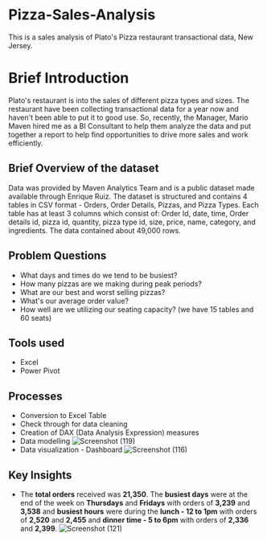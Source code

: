 # Pizza-Sales-Analysis
This is a sales analysis of Plato's Pizza restaurant transactional data, New Jersey.
# Brief Introduction
Plato's restaurant is into the sales of different pizza types and sizes. The restaurant have been collecting transactional data for a year now and haven't been able to put it to good use. So, recently, the Manager, Mario Maven hired me as a BI Consultant to help them analyze the data and put together a report to help find opportunities to drive more sales and work efficiently. 
## Brief Overview of the dataset
Data was provided by Maven Analytics Team and is a public dataset made available through Enrique Ruiz. The dataset is structured and contains 4 tables in CSV format - Orders, Order Details, Pizzas, and Pizza Types. Each table has at least 3 columns which consist of: Order Id, date, time, Order details id, pizza id, quantity, pizza type id, size, price, name, category, and ingredients. The data contained about 49,000 rows.
## Problem Questions
* What days and times do we tend to be busiest?
* How many pizzas are we making during peak periods?
* What are our best and worst selling pizzas?
* What's our average order value?
* How well are we utilizing our seating capacity? (we have 15 tables and 60 seats)
## Tools used
* Excel
* Power Pivot
## Processes
* Conversion to Excel Table
* Check through for data cleaning
* Creation of DAX (Data Analysis Expression) measures
* Data modelling
![Screenshot (119)](https://github.com/SamadTechGuy/Pizza-Sales-Analysis-Report/assets/97789215/d4026580-f1f8-4717-a5c7-51c85eeb78a5)
* Data visualization - Dashboard
![Screenshot (116)](https://github.com/SamadTechGuy/Pizza-Sales-Analysis-Report/assets/97789215/a20596f7-eb80-41b0-b269-a2203290c5e5)
## Key Insights
* The **total orders** received was **21,350**. The **busiest days** were at the end of the week on **Thursdays** and **Fridays** with orders of **3,239** and **3,538** and **busiest hours** were during the **lunch - 12 to 1pm** with orders of **2,520** and **2,455** and **dinner time - 5 to 6pm** with orders of **2,336** and **2,399**.
![Screenshot (121)](https://github.com/SamadTechGuy/Pizza-Sales-Analysis-Report/assets/97789215/52aaae9c-35a5-4b80-b186-b9893254b75a)



















